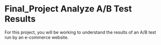 # Final_Project Analyze A/B Test Results
 For this project, you will be working to understand the results of an A/B test run by an e-commerce website.
